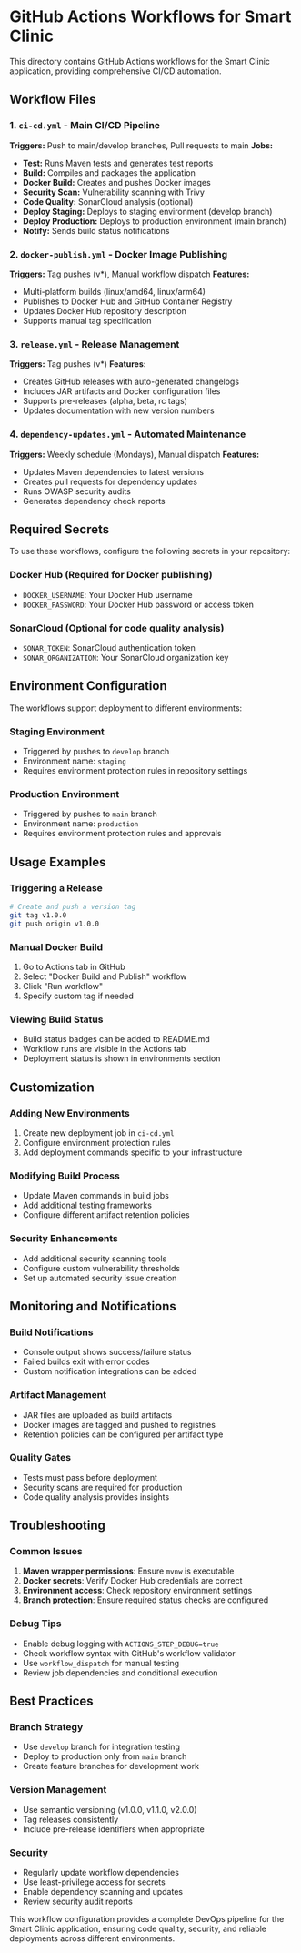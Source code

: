 # GitHub Actions Workflows for Smart Clinic

This directory contains GitHub Actions workflows for the Smart Clinic application, providing comprehensive CI/CD automation.

## Workflow Files

### 1. `ci-cd.yml` - Main CI/CD Pipeline
**Triggers:** Push to main/develop branches, Pull requests to main
**Jobs:**
- **Test:** Runs Maven tests and generates test reports
- **Build:** Compiles and packages the application
- **Docker Build:** Creates and pushes Docker images
- **Security Scan:** Vulnerability scanning with Trivy
- **Code Quality:** SonarCloud analysis (optional)
- **Deploy Staging:** Deploys to staging environment (develop branch)
- **Deploy Production:** Deploys to production environment (main branch)
- **Notify:** Sends build status notifications

### 2. `docker-publish.yml` - Docker Image Publishing
**Triggers:** Tag pushes (v*), Manual workflow dispatch
**Features:**
- Multi-platform builds (linux/amd64, linux/arm64)
- Publishes to Docker Hub and GitHub Container Registry
- Updates Docker Hub repository description
- Supports manual tag specification

### 3. `release.yml` - Release Management
**Triggers:** Tag pushes (v*)
**Features:**
- Creates GitHub releases with auto-generated changelogs
- Includes JAR artifacts and Docker configuration files
- Supports pre-releases (alpha, beta, rc tags)
- Updates documentation with new version numbers

### 4. `dependency-updates.yml` - Automated Maintenance
**Triggers:** Weekly schedule (Mondays), Manual dispatch
**Features:**
- Updates Maven dependencies to latest versions
- Creates pull requests for dependency updates
- Runs OWASP security audits
- Generates dependency check reports

## Required Secrets

To use these workflows, configure the following secrets in your repository:

### Docker Hub (Required for Docker publishing)
- `DOCKER_USERNAME`: Your Docker Hub username
- `DOCKER_PASSWORD`: Your Docker Hub password or access token

### SonarCloud (Optional for code quality analysis)
- `SONAR_TOKEN`: SonarCloud authentication token
- `SONAR_ORGANIZATION`: Your SonarCloud organization key

## Environment Configuration

The workflows support deployment to different environments:

### Staging Environment
- Triggered by pushes to `develop` branch
- Environment name: `staging`
- Requires environment protection rules in repository settings

### Production Environment
- Triggered by pushes to `main` branch
- Environment name: `production`
- Requires environment protection rules and approvals

## Usage Examples

### Triggering a Release
```bash
# Create and push a version tag
git tag v1.0.0
git push origin v1.0.0
```

### Manual Docker Build
1. Go to Actions tab in GitHub
2. Select "Docker Build and Publish" workflow
3. Click "Run workflow"
4. Specify custom tag if needed

### Viewing Build Status
- Build status badges can be added to README.md
- Workflow runs are visible in the Actions tab
- Deployment status is shown in environments section

## Customization

### Adding New Environments
1. Create new deployment job in `ci-cd.yml`
2. Configure environment protection rules
3. Add deployment commands specific to your infrastructure

### Modifying Build Process
- Update Maven commands in build jobs
- Add additional testing frameworks
- Configure different artifact retention policies

### Security Enhancements
- Add additional security scanning tools
- Configure custom vulnerability thresholds
- Set up automated security issue creation

## Monitoring and Notifications

### Build Notifications
- Console output shows success/failure status
- Failed builds exit with error codes
- Custom notification integrations can be added

### Artifact Management
- JAR files are uploaded as build artifacts
- Docker images are tagged and pushed to registries
- Retention policies can be configured per artifact type

### Quality Gates
- Tests must pass before deployment
- Security scans are required for production
- Code quality analysis provides insights

## Troubleshooting

### Common Issues
1. **Maven wrapper permissions**: Ensure `mvnw` is executable
2. **Docker secrets**: Verify Docker Hub credentials are correct
3. **Environment access**: Check repository environment settings
4. **Branch protection**: Ensure required status checks are configured

### Debug Tips
- Enable debug logging with `ACTIONS_STEP_DEBUG=true`
- Check workflow syntax with GitHub's workflow validator
- Use `workflow_dispatch` for manual testing
- Review job dependencies and conditional execution

## Best Practices

### Branch Strategy
- Use `develop` branch for integration testing
- Deploy to production only from `main` branch
- Create feature branches for development work

### Version Management
- Use semantic versioning (v1.0.0, v1.1.0, v2.0.0)
- Tag releases consistently
- Include pre-release identifiers when appropriate

### Security
- Regularly update workflow dependencies
- Use least-privilege access for secrets
- Enable dependency scanning and updates
- Review security audit reports

This workflow configuration provides a complete DevOps pipeline for the Smart Clinic application, ensuring code quality, security, and reliable deployments across different environments.
